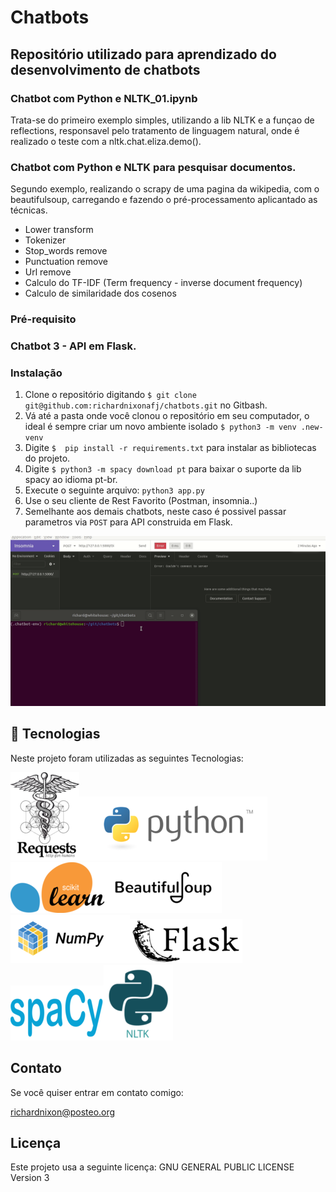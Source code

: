 # Chatbots

## Repositório utilizado para aprendizado do desenvolvimento de chatbots

### Chatbot com Python e NLTK_01.ipynb

Trata-se do primeiro exemplo simples, utilizando a lib NLTK e a funçao de reflections, responsavel pelo tratamento de linguagem natural, onde é realizado o teste com a nltk.chat.eliza.demo().


### Chatbot com Python e NLTK para pesquisar documentos.

Segundo exemplo, realizando o scrapy de uma pagina da wikipedia, com o beautifulsoup, carregando e fazendo o pré-processamento aplicantado as técnicas.

- Lower transform
- Tokenizer
- Stop_words remove
- Punctuation remove
- Url remove
- Calculo do TF-IDF (Term frequency - inverse document frequency)
- Calculo de similaridade dos cosenos

### Pré-requisito


### Chatbot  3 - API em Flask.

### Instalação

1. Clone o repositório digitando `$ git clone git@github.com:richardnixonafj/chatbots.git` no Gitbash.
2. Vá até a pasta onde você clonou o repositório em seu computador, o ideal é sempre criar um novo ambiente isolado `$ python3 -m venv .new-venv`
3. Digite `$  pip install -r requirements.txt` para instalar as bibliotecas do projeto.
4. Digite `$ python3 -m spacy download pt` para baixar o suporte da lib spacy ao idioma pt-br.
5. Execute o seguinte arquivo: `python3 app.py`
6. Use o seu cliente de Rest Favorito (Postman, insomnia..) 
7. Semelhante aos demais chatbots, neste caso é possivel passar parametros via `POST` para API construida em Flask.


![Requests](img/test.gif)





## :rocket: Tecnologias

Neste projeto foram utilizadas as seguintes Tecnologias:

![Requests](img/220px-Requests_Python_Logo.png)![Python](img/python.png)![Scikit-learn](img/1200px-Scikit_learn_logo_small.svg.png)![Beautiful Soup](img/bs.png)![Numpy](img/numpy.png)![Flask](img/flask.png)![SpaCy](img/spacy.png)![NLTK](img/python_nltk.png)


 
## Contato
Se você quiser entrar em contato comigo:

richardnixon@posteo.org

## Licença
Este projeto usa a seguinte licença: GNU GENERAL PUBLIC LICENSE Version 3
